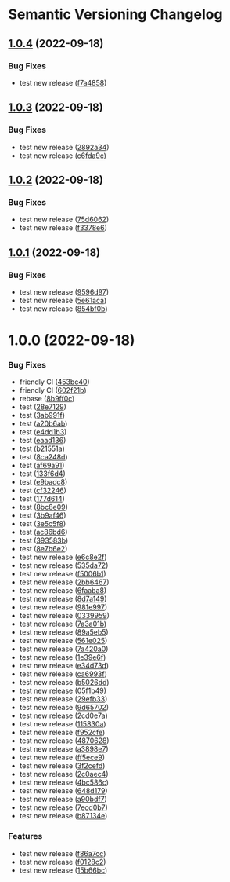 # Semantic Versioning Changelog

## [1.0.4](https://github.com/Dudu876/java-multimodule-semantic-release/compare/1.0.3...1.0.4) (2022-09-18)


### Bug Fixes

* test new release ([f7a4858](https://github.com/Dudu876/java-multimodule-semantic-release/commit/f7a4858bd1bf22245cc2500413578b6ccb0d2621))

## [1.0.3](https://github.com/Dudu876/java-multimodule-semantic-release/compare/1.0.2...1.0.3) (2022-09-18)


### Bug Fixes

* test new release ([2892a34](https://github.com/Dudu876/java-multimodule-semantic-release/commit/2892a34291b76fecc53f674cbdaa58de2b828c80))
* test new release ([c6fda9c](https://github.com/Dudu876/java-multimodule-semantic-release/commit/c6fda9c5bff9e56a2c1f780e9190f0ab64fa21ae))

## [1.0.2](https://github.com/Dudu876/java-multimodule-semantic-release/compare/1.0.1...1.0.2) (2022-09-18)


### Bug Fixes

* test new release ([75d6062](https://github.com/Dudu876/java-multimodule-semantic-release/commit/75d6062a940b3e62e76326fc8d993790ac339273))
* test new release ([f3378e6](https://github.com/Dudu876/java-multimodule-semantic-release/commit/f3378e6daf4d667bd1e1eb2b475a3e4b80cde0e4))

## [1.0.1](https://github.com/Dudu876/java-multimodule-semantic-release/compare/1.0.0...1.0.1) (2022-09-18)


### Bug Fixes

* test new release ([9596d97](https://github.com/Dudu876/java-multimodule-semantic-release/commit/9596d97ee7b7605022a7a282be2bc66166275d47))
* test new release ([5e61aca](https://github.com/Dudu876/java-multimodule-semantic-release/commit/5e61acaffe9147012c1cdebc3c547880a6e839d9))
* test new release ([854bf0b](https://github.com/Dudu876/java-multimodule-semantic-release/commit/854bf0b164cc2f788ee82a387d78032da18eed66))

# 1.0.0 (2022-09-18)


### Bug Fixes

* friendly CI ([453bc40](https://github.com/Dudu876/java-multimodule-semantic-release/commit/453bc400daa80563567a03881c17669c218e4af7))
* friendly CI ([602f21b](https://github.com/Dudu876/java-multimodule-semantic-release/commit/602f21b85f3608750eae4eccebc3f99f815fece8))
* rebase ([8b9ff0c](https://github.com/Dudu876/java-multimodule-semantic-release/commit/8b9ff0c71f3f1109e655f771bf9c27d163794234))
* test ([28e7129](https://github.com/Dudu876/java-multimodule-semantic-release/commit/28e71291285ec0e3de94b5b8df4190e6a5b95ceb))
* test ([3ab991f](https://github.com/Dudu876/java-multimodule-semantic-release/commit/3ab991f07c3a8d16f63ab9e23fbb7cf5e7a3f5f0))
* test ([a20b6ab](https://github.com/Dudu876/java-multimodule-semantic-release/commit/a20b6ab07b88169654a71edbe5a6c0f194798312))
* test ([e4dd1b3](https://github.com/Dudu876/java-multimodule-semantic-release/commit/e4dd1b3e9b7733e0b4af7e780d72442ad4e628bc))
* test ([eaad136](https://github.com/Dudu876/java-multimodule-semantic-release/commit/eaad1368f2bcabd7c60d04798b620efbf6de1931))
* test ([b21551a](https://github.com/Dudu876/java-multimodule-semantic-release/commit/b21551a9a626ecb35168576ea46dd9ecc469ea07))
* test ([8ca248d](https://github.com/Dudu876/java-multimodule-semantic-release/commit/8ca248d8cd4640cf53f49eedf24d191ac86674f5))
* test ([af69a91](https://github.com/Dudu876/java-multimodule-semantic-release/commit/af69a91b0de23aeb4e277f2e4f6b4402e1ef7229))
* test ([133f6d4](https://github.com/Dudu876/java-multimodule-semantic-release/commit/133f6d4f287cbae98121ef3d0edcf1a6d5ec0d46))
* test ([e9badc8](https://github.com/Dudu876/java-multimodule-semantic-release/commit/e9badc85bc0951802b9bedca27a808106d22694b))
* test ([cf32246](https://github.com/Dudu876/java-multimodule-semantic-release/commit/cf32246662fe3dd508db82ea5494e943f0a120a3))
* test ([177d614](https://github.com/Dudu876/java-multimodule-semantic-release/commit/177d614559a281be06eeae76c16b6c3d7559b742))
* test ([8bc8e09](https://github.com/Dudu876/java-multimodule-semantic-release/commit/8bc8e093089d97a333e8d4a7656363c105aa734e))
* test ([3b9af46](https://github.com/Dudu876/java-multimodule-semantic-release/commit/3b9af466e25edc34726a191799f30f5b72a0430d))
* test ([3e5c5f8](https://github.com/Dudu876/java-multimodule-semantic-release/commit/3e5c5f81642d49252e7bdc4cce114b02e009e486))
* test ([ac86bd6](https://github.com/Dudu876/java-multimodule-semantic-release/commit/ac86bd6e4b2e41e4af6f91ad49214698b5e4f249))
* test ([393583b](https://github.com/Dudu876/java-multimodule-semantic-release/commit/393583bbc0d5f80c3a3bad0daeaf8fe4385f6300))
* test ([8e7b6e2](https://github.com/Dudu876/java-multimodule-semantic-release/commit/8e7b6e2bf0ccf79d2a0a8490e6248b2318ff6b75))
* test new release ([e6c8e2f](https://github.com/Dudu876/java-multimodule-semantic-release/commit/e6c8e2f9472e0f1718430a5d0ea201e89644fe37))
* test new release ([535da72](https://github.com/Dudu876/java-multimodule-semantic-release/commit/535da720a6514127b37416cd3d86cd82695b4536))
* test new release ([f5006b1](https://github.com/Dudu876/java-multimodule-semantic-release/commit/f5006b11f343b32902f871644055c06c3fd2cf2d))
* test new release ([2bb6467](https://github.com/Dudu876/java-multimodule-semantic-release/commit/2bb646700204ea32608adf70d597290ff5a8006b))
* test new release ([6faaba8](https://github.com/Dudu876/java-multimodule-semantic-release/commit/6faaba81cd55820fdeba3358397e3d8f881a582d))
* test new release ([8d7a149](https://github.com/Dudu876/java-multimodule-semantic-release/commit/8d7a149ccfefbb090b5c3b08bdc5945913d04bdf))
* test new release ([981e997](https://github.com/Dudu876/java-multimodule-semantic-release/commit/981e997b0540cdd838ab23159d7fc67cd896a45a))
* test new release ([0339959](https://github.com/Dudu876/java-multimodule-semantic-release/commit/03399592cba0364aa9a4f8911c037bab768da792))
* test new release ([7a3a01b](https://github.com/Dudu876/java-multimodule-semantic-release/commit/7a3a01b0f0960ae07413c59f75a612f8ab8704fb))
* test new release ([89a5eb5](https://github.com/Dudu876/java-multimodule-semantic-release/commit/89a5eb55eea454d224ee736b5d4b24c41756a24e))
* test new release ([561e025](https://github.com/Dudu876/java-multimodule-semantic-release/commit/561e025bc0676f25b61bddbde9e624f090a299bd))
* test new release ([7a420a0](https://github.com/Dudu876/java-multimodule-semantic-release/commit/7a420a03f8077b7726c092e924cf0d1aaed33733))
* test new release ([1e39e6f](https://github.com/Dudu876/java-multimodule-semantic-release/commit/1e39e6fb021a89df8289cb5e0027cb37904359e8))
* test new release ([e34d73d](https://github.com/Dudu876/java-multimodule-semantic-release/commit/e34d73d7f069c806433818fb1ea1de0b598a4a17))
* test new release ([ca6993f](https://github.com/Dudu876/java-multimodule-semantic-release/commit/ca6993f0201ecb0228ec1eca673e32859391b097))
* test new release ([b5026dd](https://github.com/Dudu876/java-multimodule-semantic-release/commit/b5026ddb7a89e0a2e3600d294d432517caa169a4))
* test new release ([05f1b49](https://github.com/Dudu876/java-multimodule-semantic-release/commit/05f1b49470b27bf70b4235470a13272e52976852))
* test new release ([29efb33](https://github.com/Dudu876/java-multimodule-semantic-release/commit/29efb33ddd5455bfa671bdb233918c9ee85c4bd3))
* test new release ([9d65702](https://github.com/Dudu876/java-multimodule-semantic-release/commit/9d6570247819dc73660ebe744770cfa23bf3b2d6))
* test new release ([2cd0e7a](https://github.com/Dudu876/java-multimodule-semantic-release/commit/2cd0e7aa1e169f3cac3aac780f923c299ecf63cd))
* test new release ([115830a](https://github.com/Dudu876/java-multimodule-semantic-release/commit/115830a386416099fd326ee96df0f1bcdb325f9b))
* test new release ([f952cfe](https://github.com/Dudu876/java-multimodule-semantic-release/commit/f952cfec484bb57e12d1851d5033b873745bb820))
* test new release ([4870628](https://github.com/Dudu876/java-multimodule-semantic-release/commit/4870628f01ec02e106ed32b179f46813db969436))
* test new release ([a3898e7](https://github.com/Dudu876/java-multimodule-semantic-release/commit/a3898e7bf22dd3efe5ad1703fc2bc7601e8bf003))
* test new release ([ff5ece9](https://github.com/Dudu876/java-multimodule-semantic-release/commit/ff5ece954073d81a0cac8ae855452a3789818308))
* test new release ([3f2cefd](https://github.com/Dudu876/java-multimodule-semantic-release/commit/3f2cefd5c4b8e7df19059eb55d01f8016d98b448))
* test new release ([2c0aec4](https://github.com/Dudu876/java-multimodule-semantic-release/commit/2c0aec4c88bc5b267c92f236716f97fe67b9c064))
* test new release ([4bc586c](https://github.com/Dudu876/java-multimodule-semantic-release/commit/4bc586cc63fc2265ff5bc77f9ec978bfd594e993))
* test new release ([648d179](https://github.com/Dudu876/java-multimodule-semantic-release/commit/648d1799601846c1663f5767b8a49e017074b7b5))
* test new release ([a90bdf7](https://github.com/Dudu876/java-multimodule-semantic-release/commit/a90bdf730dcab68431f6fb05e22ce101af491671))
* test new release ([7ecd0b7](https://github.com/Dudu876/java-multimodule-semantic-release/commit/7ecd0b7db115b847f4134742a4d55ca61606a4ce))
* test new release ([b87134e](https://github.com/Dudu876/java-multimodule-semantic-release/commit/b87134e62366c531c03ccc48b376800392ecf951))


### Features

* test new release ([f86a7cc](https://github.com/Dudu876/java-multimodule-semantic-release/commit/f86a7cc9dd51bc4ccc099a1cb043defccb37abc6))
* test new release ([f0128c2](https://github.com/Dudu876/java-multimodule-semantic-release/commit/f0128c20216e3c77bbbdec93adbee2ce886979d4))
* test new release ([15b66bc](https://github.com/Dudu876/java-multimodule-semantic-release/commit/15b66bcf57eefee6a80f7aa5c3cff003c84150b8))
